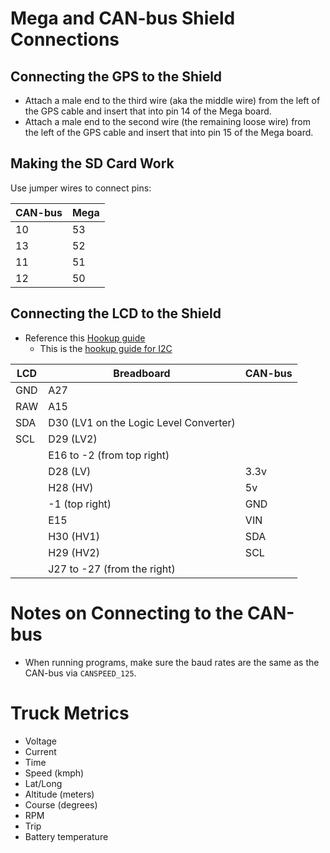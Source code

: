 # Mega and CAN-bus Shield Connections

## Connecting the GPS to the Shield

- Attach a male end to the third wire (aka the middle wire) from the left of the GPS cable and insert that into pin 14 of the Mega board.
- Attach a male end to the second wire (the remaining loose wire) from the left of the GPS cable and insert that into pin 15 of the Mega board.

## Making the SD Card Work

Use jumper wires to connect pins:

| CAN-bus | Mega |
|---|---|
|10|53|
|13|52|
|11|51|
|12|50|

## Connecting the LCD to the Shield

- Reference this [Hookup guide](https://learn.sparkfun.com/tutorials/avr-based-serial-enabled-lcds-hookup-guide/introduction)
    - This is the [hookup guide for I2C](https://cdn.sparkfun.com/assets/learn_tutorials/7/8/9/Fritzing_Arduino_SerLCD_I2C_bb.jpg)

| LCD | Breadboard | CAN-bus |
|---|---|---|
|GND|A27||
|RAW|A15||
|SDA|D30 (LV1 on the Logic Level Converter)||
|SCL|D29 (LV2)||
||E16 to -2 (from top right)||
||D28 (LV)|3.3v|
||H28 (HV)|5v|
||-1 (top right)|GND|
||E15|VIN|
||H30 (HV1)|SDA|
||H29 (HV2)|SCL|
||J27 to -27 (from the right)||

# Notes on Connecting to the CAN-bus
- When running programs, make sure the baud rates are the same as the CAN-bus via `CANSPEED_125`.

# Truck Metrics
- Voltage
- Current
- Time
- Speed (kmph)
- Lat/Long
- Altitude (meters)
- Course (degrees)
- RPM
- Trip
- Battery temperature